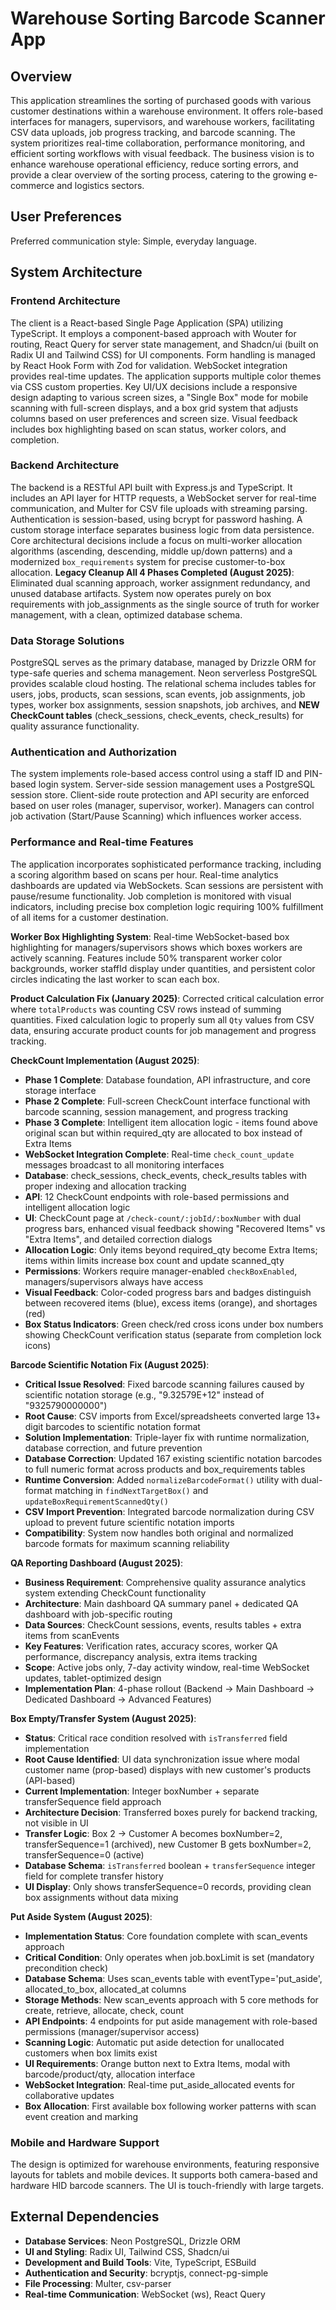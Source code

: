 # Warehouse Sorting Barcode Scanner App

## Overview

This application streamlines the sorting of purchased goods with various customer destinations within a warehouse environment. It offers role-based interfaces for managers, supervisors, and warehouse workers, facilitating CSV data uploads, job progress tracking, and barcode scanning. The system prioritizes real-time collaboration, performance monitoring, and efficient sorting workflows with visual feedback. The business vision is to enhance warehouse operational efficiency, reduce sorting errors, and provide a clear overview of the sorting process, catering to the growing e-commerce and logistics sectors.

## User Preferences

Preferred communication style: Simple, everyday language.

## System Architecture

### Frontend Architecture

The client is a React-based Single Page Application (SPA) utilizing TypeScript. It employs a component-based approach with Wouter for routing, React Query for server state management, and Shadcn/ui (built on Radix UI and Tailwind CSS) for UI components. Form handling is managed by React Hook Form with Zod for validation. WebSocket integration provides real-time updates. The application supports multiple color themes via CSS custom properties. Key UI/UX decisions include a responsive design adapting to various screen sizes, a "Single Box" mode for mobile scanning with full-screen displays, and a box grid system that adjusts columns based on user preferences and screen size. Visual feedback includes box highlighting based on scan status, worker colors, and completion.

### Backend Architecture

The backend is a RESTful API built with Express.js and TypeScript. It includes an API layer for HTTP requests, a WebSocket server for real-time communication, and Multer for CSV file uploads with streaming parsing. Authentication is session-based, using bcrypt for password hashing. A custom storage interface separates business logic from data persistence. Core architectural decisions include a focus on multi-worker allocation algorithms (ascending, descending, middle up/down patterns) and a modernized `box_requirements` system for precise customer-to-box allocation. **Legacy Cleanup All 4 Phases Completed (August 2025)**: Eliminated dual scanning approach, worker assignment redundancy, and unused database artifacts. System now operates purely on box requirements with job_assignments as the single source of truth for worker management, with a clean, optimized database schema.

### Data Storage Solutions

PostgreSQL serves as the primary database, managed by Drizzle ORM for type-safe queries and schema management. Neon serverless PostgreSQL provides scalable cloud hosting. The relational schema includes tables for users, jobs, products, scan sessions, scan events, job assignments, job types, worker box assignments, session snapshots, job archives, and **NEW CheckCount tables** (check_sessions, check_events, check_results) for quality assurance functionality.

### Authentication and Authorization

The system implements role-based access control using a staff ID and PIN-based login system. Server-side session management uses a PostgreSQL session store. Client-side route protection and API security are enforced based on user roles (manager, supervisor, worker). Managers can control job activation (Start/Pause Scanning) which influences worker access.

### Performance and Real-time Features

The application incorporates sophisticated performance tracking, including a scoring algorithm based on scans per hour. Real-time analytics dashboards are updated via WebSockets. Scan sessions are persistent with pause/resume functionality. Job completion is monitored with visual indicators, including precise box completion logic requiring 100% fulfillment of all items for a customer destination.

**Worker Box Highlighting System**: Real-time WebSocket-based box highlighting for managers/supervisors shows which boxes workers are actively scanning. Features include 50% transparent worker color backgrounds, worker staffId display under quantities, and persistent color circles indicating the last worker to scan each box.

**Product Calculation Fix (January 2025)**: Corrected critical calculation error where `totalProducts` was counting CSV rows instead of summing quantities. Fixed calculation logic to properly sum all `Qty` values from CSV data, ensuring accurate product counts for job management and progress tracking.

**CheckCount Implementation (August 2025)**: 
- **Phase 1 Complete**: Database foundation, API infrastructure, and core storage interface
- **Phase 2 Complete**: Full-screen CheckCount interface functional with barcode scanning, session management, and progress tracking
- **Phase 3 Complete**: Intelligent item allocation logic - items found above original scan but within required_qty are allocated to box instead of Extra Items
- **WebSocket Integration Complete**: Real-time `check_count_update` messages broadcast to all monitoring interfaces
- **Database**: check_sessions, check_events, check_results tables with proper indexing and allocation tracking
- **API**: 12 CheckCount endpoints with role-based permissions and intelligent allocation logic
- **UI**: CheckCount page at `/check-count/:jobId/:boxNumber` with dual progress bars, enhanced visual feedback showing "Recovered Items" vs "Extra Items", and detailed correction dialogs
- **Allocation Logic**: Only items beyond required_qty become Extra Items; items within limits increase box count and update scanned_qty
- **Permissions**: Workers require manager-enabled `checkBoxEnabled`, managers/supervisors always have access
- **Visual Feedback**: Color-coded progress bars and badges distinguish between recovered items (blue), excess items (orange), and shortages (red)
- **Box Status Indicators**: Green check/red cross icons under box numbers showing CheckCount verification status (separate from completion lock icons)

**Barcode Scientific Notation Fix (August 2025)**:
- **Critical Issue Resolved**: Fixed barcode scanning failures caused by scientific notation storage (e.g., "9.32579E+12" instead of "9325790000000")
- **Root Cause**: CSV imports from Excel/spreadsheets converted large 13+ digit barcodes to scientific notation format
- **Solution Implementation**: Triple-layer fix with runtime normalization, database correction, and future prevention
- **Database Correction**: Updated 167 existing scientific notation barcodes to full numeric format across products and box_requirements tables
- **Runtime Conversion**: Added `normalizeBarcodeFormat()` utility with dual-format matching in `findNextTargetBox()` and `updateBoxRequirementScannedQty()`
- **CSV Import Prevention**: Integrated barcode normalization during CSV upload to prevent future scientific notation imports
- **Compatibility**: System now handles both original and normalized barcode formats for maximum scanning reliability

**QA Reporting Dashboard (August 2025)**: 
- **Business Requirement**: Comprehensive quality assurance analytics system extending CheckCount functionality
- **Architecture**: Main dashboard QA summary panel + dedicated QA dashboard with job-specific routing
- **Data Sources**: CheckCount sessions, events, results tables + extra items from scanEvents
- **Key Features**: Verification rates, accuracy scores, worker QA performance, discrepancy analysis, extra items tracking
- **Scope**: Active jobs only, 7-day activity window, real-time WebSocket updates, tablet-optimized design
- **Implementation Plan**: 4-phase rollout (Backend → Main Dashboard → Dedicated Dashboard → Advanced Features)

**Box Empty/Transfer System (August 2025)**:
- **Status**: Critical race condition resolved with `isTransferred` field implementation
- **Root Cause Identified**: UI data synchronization issue where modal customer name (prop-based) displays with new customer's products (API-based)
- **Current Implementation**: Integer boxNumber + separate transferSequence field approach
- **Architecture Decision**: Transferred boxes purely for backend tracking, not visible in UI
- **Transfer Logic**: Box 2 → Customer A becomes boxNumber=2, transferSequence=1 (archived), new Customer B gets boxNumber=2, transferSequence=0 (active)
- **Database Schema**: `isTransferred` boolean + `transferSequence` integer field for complete transfer history
- **UI Display**: Only shows transferSequence=0 records, providing clean box assignments without data mixing

**Put Aside System (August 2025)**:
- **Implementation Status**: Core foundation complete with scan_events approach
- **Critical Condition**: Only operates when job.boxLimit is set (mandatory precondition check)
- **Database Schema**: Uses scan_events table with eventType='put_aside', allocated_to_box, allocated_at columns
- **Storage Methods**: New scan_events approach with 5 core methods for create, retrieve, allocate, check, count
- **API Endpoints**: 4 endpoints for put aside management with role-based permissions (manager/supervisor access)
- **Scanning Logic**: Automatic put aside detection for unallocated customers when box limits exist
- **UI Requirements**: Orange button next to Extra Items, modal with barcode/product/qty, allocation interface
- **WebSocket Integration**: Real-time put_aside_allocated events for collaborative updates
- **Box Allocation**: First available box following worker patterns with scan event creation and marking

### Mobile and Hardware Support

The design is optimized for warehouse environments, featuring responsive layouts for tablets and mobile devices. It supports both camera-based and hardware HID barcode scanners. The UI is touch-friendly with large targets.

## External Dependencies

- **Database Services**: Neon PostgreSQL, Drizzle ORM
- **UI and Styling**: Radix UI, Tailwind CSS, Shadcn/ui
- **Development and Build Tools**: Vite, TypeScript, ESBuild
- **Authentication and Security**: bcryptjs, connect-pg-simple
- **File Processing**: Multer, csv-parser
- **Real-time Communication**: WebSocket (ws), React Query